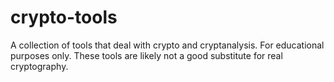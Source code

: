# crypto-tools
A collection of tools that deal with crypto and cryptanalysis. For educational purposes only. These tools are likely not a good substitute for real cryptography.
